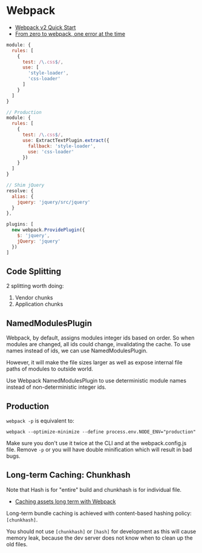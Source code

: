 # Webpack

* [Webpack v2 Quick Start](http://bendyworks.com/blog/webpack-v2-quick-start)
* [From zero to webpack, one error at the time](http://www.jumoel.com/2017/zero-to-webpack.html)

```js
module: {
  rules: [
    {
      test: /\.css$/,
      use: [
        'style-loader',
        'css-loader'
      ]
    }
  ]
}

// Production
module: {
  rules: [
    {
      test: /\.css$/,
      use: ExtractTextPlugin.extract({
        fallback: 'style-loader',
        use: 'css-loader'
      })
    }
  ]
}
```

```js
// Shim jQuery
resolve: {
  alias: {
    jquery: 'jquery/src/jquery'
  }
},

plugins: [
  new webpack.ProvidePlugin({
    $: 'jquery',
    jQuery: 'jquery'
  })
]
```

## Code Splitting

2 splitting worth doing:

1. Vendor chunks
2. Application chunks

## NamedModulesPlugin

Webpack, by default, assigns modules integer ids based on order. So when modules are changed, all ids could change, invalidating the cache. To use names instead of ids, we can use NamedModulesPlugin.

However, it will make the file sizes larger as well as expose internal file paths of modules to outside world.

Use Webpack NamedModulesPlugin to use deterministic module names instead of non-deterministic integer ids.

## Production

`webpack -p` is equivalent to:

```
webpack --optimize-minimize --define process.env.NODE_ENV="production"
```

Make sure you don't use it twice at the CLI and at the webpack.config.js file. Remove `-p` or you will have double minification which will result in bad bugs.

## Long-term Caching: Chunkhash

Note that Hash is for "entire" build and chunkhash is for individual file.

* [Caching assets long term with Webpack](https://medium.com/connect-the-dots/caching-assets-long-term-with-webpack-5ad24a4c39bd#.427deo91l)

Long-term bundle caching is achieved with content-based hashing policy: `[chunkhash]`.

You should not use `[chunkhash]` or `[hash]` for development as this will cause memory leak, because the dev server does not know when to clean up the old files.

